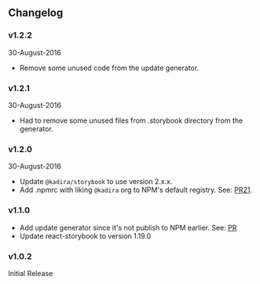 ## Changelog

### v1.2.2
30-August-2016

* Remove some unused code from the update generator.

### v1.2.1
30-August-2016

* Had to remove some unused files from .storybook directory from the generator.

### v1.2.0
30-August-2016

* Update `@kadira/storybook` to use version 2.x.x.
* Add .npmrc with liking `@kadira` org to NPM's default registry. See: [PR21](https://github.com/kadirahq/react-cdk/pull/21).

### v1.1.0

* Add update generator since it's not publish to NPM earlier. See: [PR](https://github.com/kadirahq/react-cdk/pull/15)
* Update react-storybook to version 1.19.0

### v1.0.2

Initial Release
